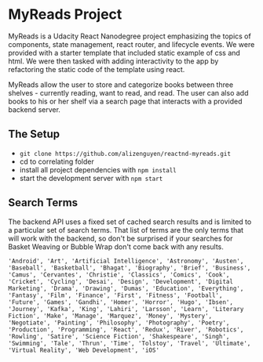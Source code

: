 # MyReads Project

MyReads is a Udacity React Nanodegree project emphasizing the topics of components, state management, react router, and lifecycle events. We were provided with a starter template that included static example of css and html. We were then tasked with adding interactivity to the app by refactoring the static code of the template using react. 

MyReads allow the user to store and categorize books between three shelves - currently reading, want to read, and read. The user can also add books to his or her shelf via a search page that interacts with a provided backend server. 

## The Setup

* `git clone https://github.com/alizenguyen/reactnd-myreads.git`
* cd to correlating folder
* install all project dependencies with `npm install`
* start the development server with `npm start`

## Search Terms

The backend API uses a fixed set of cached search results and is limited to a particular set of search terms. That list of terms are the only terms that will work with the backend, so don't be surprised if your searches for Basket Weaving or Bubble Wrap don't come back with any results.

`'Android', 'Art', 'Artificial Intelligence', 'Astronomy', 'Austen', 'Baseball', 'Basketball', 'Bhagat', 'Biography', 'Brief', 'Business', 'Camus', 'Cervantes', 'Christie', 'Classics', 'Comics', 'Cook', 'Cricket', 'Cycling', 'Desai', 'Design', 'Development', 'Digital Marketing', 'Drama', 'Drawing', 'Dumas', 'Education', 'Everything', 'Fantasy', 'Film', 'Finance', 'First', 'Fitness', 'Football', 'Future', 'Games', 'Gandhi', 'Homer', 'Horror', 'Hugo', 'Ibsen', 'Journey', 'Kafka', 'King', 'Lahiri', 'Larsson', 'Learn', 'Literary Fiction', 'Make', 'Manage', 'Marquez', 'Money', 'Mystery', 'Negotiate', 'Painting', 'Philosophy', 'Photography', 'Poetry', 'Production', 'Programming', 'React', 'Redux', 'River', 'Robotics', 'Rowling', 'Satire', 'Science Fiction', 'Shakespeare', 'Singh', 'Swimming', 'Tale', 'Thrun', 'Time', 'Tolstoy', 'Travel', 'Ultimate', 'Virtual Reality', 'Web Development', 'iOS'`
